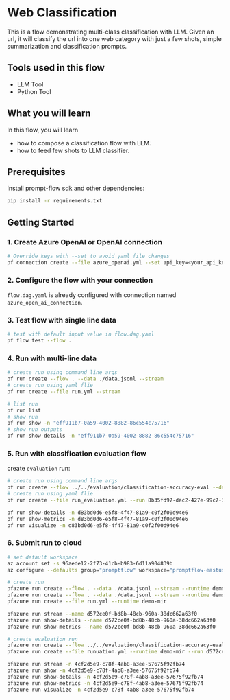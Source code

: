 # Web Classification

This is a flow demonstrating multi-class classification with LLM. Given an url, it will classify the url into one web category with just a few shots, simple summarization and classification prompts.

## Tools used in this flow
- LLM Tool
- Python Tool

## What you will learn

In this flow, you will learn
- how to compose a classification flow with LLM.
- how to feed few shots to LLM classifier.

## Prerequisites

Install prompt-flow sdk and other dependencies:
```bash
pip install -r requirements.txt
```

## Getting Started

### 1. Create Azure OpenAI or OpenAI connection

```bash
# Override keys with --set to avoid yaml file changes
pf connection create --file azure_openai.yml --set api_key=<your_api_key> api_base=<your_api_base>
```

### 2. Configure the flow with your connection
`flow.dag.yaml` is already configured with connection named `azure_open_ai_connection`.

### 3. Test flow with single line data

```bash
# test with default input value in flow.dag.yaml
pf flow test --flow .
```

### 4. Run with multi-line data

```bash
# create run using command line args
pf run create --flow . --data ./data.jsonl --stream
# create run using yaml flie
pf run create --file run.yml --stream
```

```bash
# list run
pf run list
# show run
pf run show -n "eff911b7-0a59-4002-8882-86c554c75716"
# show run outputs
pf run show-details -n "eff911b7-0a59-4002-8882-86c554c75716"
```

### 5. Run with classification evaluation flow

create `evaluation` run:
```bash
# create run using command line args
pf run create --flow ../../evaluation/classification-accuracy-eval --data ./data.jsonl --column-mapping "groundtruth=${data.answer},prediction=${run.outputs.category}" --run "8b35fd97-dac2-427e-99c7-3ac583f676db" --stream
# create run using yaml flie
pf run create --file run_evaluation.yml --run 8b35fd97-dac2-427e-99c7-3ac583f676db --stream
```

```bash
pf run show-details -n d83bd0d6-e5f8-4f47-81a9-c0f2f00d94e6
pf run show-metrics -n d83bd0d6-e5f8-4f47-81a9-c0f2f00d94e6
pf run visualize -n d83bd0d6-e5f8-4f47-81a9-c0f2f00d94e6
```


### 6. Submit run to cloud
```bash
# set default workspace
az account set -s 96aede12-2f73-41cb-b983-6d11a904839b
az configure --defaults group="promptflow" workspace="promptflow-eastus"

# create run
pfazure run create --flow . --data ./data.jsonl --stream --runtime demo-mir --subscription 96aede12-2f73-41cb-b983-6d11a904839b -g promptflow -w promptflow-eastus
pfazure run create --flow . --data ./data.jsonl --stream --runtime demo-mir
pfazure run create --file run.yml --runtime demo-mir

pfazure run stream --name d572ce0f-bd8b-48cb-960a-38dc662a63f0
pfazure run show-details --name d572ce0f-bd8b-48cb-960a-38dc662a63f0
pfazure run show-metrics --name d572ce0f-bd8b-48cb-960a-38dc662a63f0

# create evaluation run
pfazure run create --flow ../../evaluation/classification-accuracy-eval --data ./data.jsonl --column-mapping "groundtruth=${data.answer},prediction=${run.outputs.category}" --run "d572ce0f-bd8b-48cb-960a-38dc662a63f0"  --runtime demo-mir
pfazure run create --file runuation.yml --runtime demo-mir --run d572ce0f-bd8b-48cb-960a-38dc662a63f0

pfazure run stream -n 4cf2d5e9-c78f-4ab8-a3ee-57675f92fb74
pfazure run show -n 4cf2d5e9-c78f-4ab8-a3ee-57675f92fb74
pfazure run show-details -n 4cf2d5e9-c78f-4ab8-a3ee-57675f92fb74
pfazure run show-metrics -n 4cf2d5e9-c78f-4ab8-a3ee-57675f92fb74
pfazure run visualize -n 4cf2d5e9-c78f-4ab8-a3ee-57675f92fb74 
```